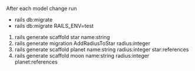 After each model change run 
- rails db:migrate
- rails db:migrate RAILS_ENV=test

 
1. rails generate scaffold star name:string
2. rails generate migration AddRadiusToStar radius:integer
3. rails generate scaffold planet name:string radius:integer star:references
4. rails generate scaffold moon name:string radius:integer planet:references